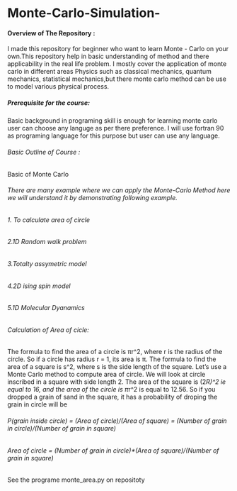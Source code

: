 # Monte-Carlo-Simulation-
#### Overview of The Repository :
I made this repository for beginner who want to learn Monte - Carlo on your own.This repository help in basic understanding of method and there applicability in the real life problem. I mostly cover the application of monte carlo in different areas Physics such as classical mechanics, quantum mechanics, statistical mechanics,but there monte carlo method can be use to model various physical process.
##### Prerequisite for the course:
Basic background in programing skill is enough for learning monte carlo user can choose any languge as per there preference. I will use fortran 90 as programing language for this purpose but user can use any language.
###### Basic Outline of Course : 
Basic of Monte Carlo 

###### There are many example where we can apply the Monte-Carlo Method here we will understand it by demonstrating following example.
###### 1. To calculate area of circle 
###### 2.1D Random walk problem 
###### 3.Totalty assymetric model 
###### 4.2D ising spin model
###### 5.1D Molecular Dyanamics

###### Calculation of Area of cicle:

The formula to find the area of a circle is πr^2, where r is the radius of the circle. 
So if a circle has radius r = 1, its area is π. The formula to find the area of a square is s^2, where s is the side length of the square.
Let’s use a Monte Carlo method to compute area of circle. We will look at circle inscribed in a square with side length 2.
The area of the square is (2*R)^2 ie equal to 16, and the area of the circle is π*r^2 is equal to 12.56.
So if you dropped a grain of sand in the square, it has a probability of droping the grain in circle will be 
###### P(grain inside circle) = (Area of circle)/(Area of square) = (Number of grain in circle)/(Number of grain in square)
###### Area of circle = (Number of grain in circle)*(Area of square)/(Number of grain in square)
See the programe  monte_area.py  on repositoty
